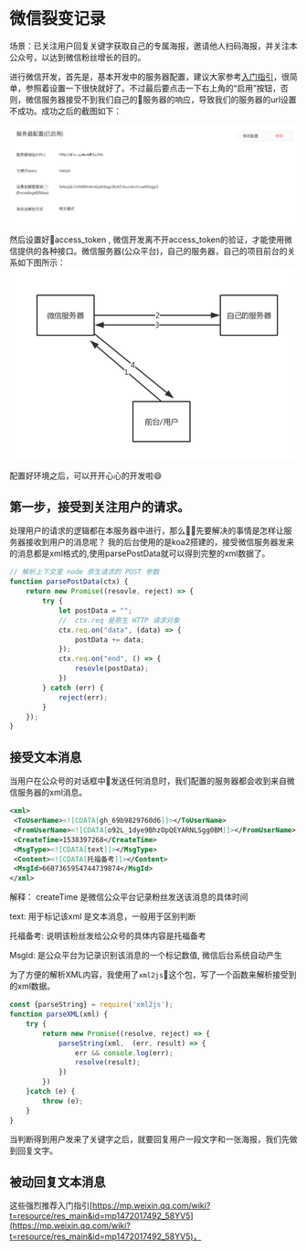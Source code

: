 # 微信裂变记录

场景：已关注用户回复关键字获取自己的专属海报，邀请他人扫码海报，并关注本公众号，以达到微信粉丝增长的目的。

进行微信开发，首先是，基本开发中的服务器配置，建议大家参考[入门指引](https://mp.weixin.qq.com/wiki?t=resource/res_main&id=mp1472017492_58YV5 "入门指引")，很简单，参照着设置一下很快就好了。不过最后要点击一下右上角的“启用”按钮，否则，微信服务器接受不到我们自己的服务器的响应，导致我们的服务器的url设置不成功。成功之后的截图如下：

![服务器设置](../imgs/wxFansAdd/01_serverConfig.png)

然后设置好access_token , 微信开发离不开access_token的验证，才能使用微信提供的各种接口。微信服务器(公众平台)，自己的服务器，自己的项目前台的关系如下图所示：
![三者关系](../imgs/wxFansAdd/02_Relationship.png)

配置好环境之后，可以开开心心的开发啦😄

## 第一步，接受到关注用户的请求。

处理用户的请求的逻辑都在本服务器中进行，那么先要解决的事情是怎样让服务器接收到用户的消息呢？
我的后台使用的是koa2搭建的，接受微信服务器发来的消息都是xml格式的,使用parsePostData就可以得到完整的xml数据了。

``` js
// 解析上下文里 node 原生请求的 POST 参数
function parsePostData(ctx) {
    return new Promise((resovle, reject) => {
        try {
            let postData = "";
            //  ctx.req 是原生 HTTP 请求对象
            ctx.req.on("data", (data) => {
                postData += data;
            });
            ctx.req.on("end", () => {
                resovle(postData);
            })
        } catch (err) {
            reject(err);
        }
    });
}

```

## 接受文本消息

当用户在公众号的对话框中发送任何消息时，我们配置的服务器都会收到来自微信服务器的xml消息。

``` xml
<xml>
 <ToUserName><![CDATA[gh_69b9829760d6]]></ToUserName>
 <FromUserName><![CDATA[o92L_1dye9BhzOpQEYARNLSgg0BM]]></FromUserName>
 <CreateTime>1538397268</CreateTime>
 <MsgType><![CDATA[text]]></MsgType>
 <Content><![CDATA[托福备考]]></Content>
 <MsgId>6607365954744739874</MsgId>
</xml>

```

解释：
createTime 是微信公众平台记录粉丝发送该消息的具体时间

text: 用于标记该xml 是文本消息，一般用于区别判断

托福备考: 说明该粉丝发给公众号的具体内容是托福备考

MsgId: 是公众平台为记录识别该消息的一个标记数值, 微信后台系统自动产生

为了方便的解析XML内容，我使用了`xml2js`这个包，写了一个函数来解析接受到的xml数据。

``` js
const {parseString} = require('xml2js');
function parseXML(xml) {
    try {
        return new Promise((resolve, reject) => {
            parseString(xml,  (err, result) => {
                err && console.log(err);
                resolve(result);
            })
        })
    }catch (e) {
        throw (e);
    }
}
```

当判断得到用户发来了关键字之后，就要回复用户一段文字和一张海报，我们先做到回复文字。

## 被动回复文本消息

这些强烈推荐入门指引[https://mp.weixin.qq.com/wiki?t=resource/res_main&id=mp1472017492_58YV5](https://mp.weixin.qq.com/wiki?t=resource/res_main&id=mp1472017492_58YV5)，
